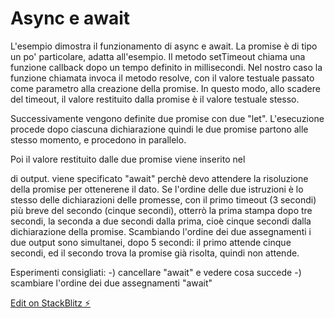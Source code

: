 # Async e await

L'esempio dimostra il funzionamento di async e await.
La promise è di tipo un po' particolare, adatta all'esempio. Il metodo setTimeout chiama una funzione callback dopo un tempo definito in millisecondi. Nel nostro caso la funzione chiamata invoca il metodo resolve, con il valore testuale passato come parametro alla creazione della promise. In questo modo, allo scadere del timeout, il valore restituito dalla promise è il valore testuale stesso.

Successivamente vengono definite due promise con due "let". L'esecuzione procede dopo ciascuna dichiarazione quindi le due promise partono alle stesso momento, e procedono in parallelo.

Poi il valore restituito dalle due promise viene inserito nel <div> di output. viene specificato "await" perchè devo attendere la risoluzione della promise per ottenerene il dato. Se l'ordine delle due istruzioni è lo stesso delle dichiarazioni delle promesse, con il primo timeout (3 secondi) più breve del secondo (cinque secondi), otterrò la prima stampa dopo tre secondi, la seconda a due secondi dalla prima, cioè cinque secondi dalla dichiarazione della promise. Scambiando l'ordine dei due assegnamenti i due output sono simultanei, dopo 5 secondi: il primo attende cinque secondi, ed il secondo trova la promise già risolta, quindi non attende.

Esperimenti consigliati:
-) cancellare "await" e vedere cosa succede
-) scambiare l'ordine dei due assegnamenti "await"

[Edit on StackBlitz ⚡️](https://stackblitz.com/edit/js-sswawait)
